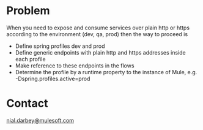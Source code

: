 Problem
=======

When you need to expose and consume services over plain http or https according to the environment (dev, qa, prod) then the way to proceed is

* Define spring profiles dev and prod
* Define generic endpoints with plain http and https addresses inside each profile
* Make reference to these endpoints in the flows
* Determine the profile by a runtime property to the instance of Mule, e.g. -Dspring.profiles.active=prod

Contact
=======
nial.darbey@mulesoft.com